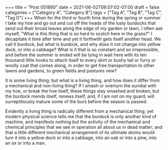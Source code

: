 +++
title = "Post 051860"
date = 2021-06-02T06:07:02-07:00
draft = false
categories = ["Category A", "Category B"]
tags = ["Tag A", "Tag B", "Tag C", "Tag D"]
+++
When for the third or fourth time during the spring or summer I take my hoe and go out and cut off the heads of the lusty burdocks that send out their broad leaves along the edge of my garden or lawn, I often ask myself, "What is this thing that is so hard to scotch here in the grass?" I decapitate it time after time and yet it forthwith gets itself another head. We call it burdock, but what is burdock, and why does it not change into yellow dock, or into a cabbage? What is it that is so constant and so irrepressible, and before the summer is ended will be lying in wait here with its ten thousand little hooks to attach itself to every skirt or bushy tail or furry or woolly coat that comes along, in order to get free transportation to other lawns and gardens, to green fields and pastures new?

It is some living thing; but what is a living thing, and how does it differ from a mechanical and non-living thing? If I smash or overturn the sundial with my hoe, or break the hoe itself, these things stay smashed and broken, but the burdock mends itself, renews itself, and, if I am not on my guard, will surreptitiously mature some of the burs before the season is passed.

Evidently a living thing is radically different from a mechanical thing; yet modern physical science tells me that the burdock is only another kind of machine, and manifests nothing but the activity of the mechanical and chemical principles that we see in operation all about us in dead matter; and that a little different mechanical arrangement of its ultimate atoms would turn it into a yellow dock or into a cabbage, into an oak or into a pine, into an ox or into a man.
